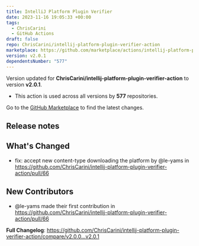 ```yaml
---
title: IntelliJ Platform Plugin Verifier
date: 2023-11-16 19:05:33 +00:00
tags:
  - ChrisCarini
  - GitHub Actions
draft: false
repo: ChrisCarini/intellij-platform-plugin-verifier-action
marketplace: https://github.com/marketplace/actions/intellij-platform-plugin-verifier
version: v2.0.1
dependentsNumber: "577"
---
```



Version updated for **ChrisCarini/intellij-platform-plugin-verifier-action** to version **v2.0.1**.
- This action is used across all versions by **577** repositories.

Go to the [GitHub Marketplace](https://github.com/marketplace/actions/intellij-platform-plugin-verifier) to find the latest changes.

## Release notes

## What's Changed
* fix: accept new content-type downloading the platform by @le-yams in https://github.com/ChrisCarini/intellij-platform-plugin-verifier-action/pull/66

## New Contributors
* @le-yams made their first contribution in https://github.com/ChrisCarini/intellij-platform-plugin-verifier-action/pull/66

**Full Changelog**: https://github.com/ChrisCarini/intellij-platform-plugin-verifier-action/compare/v2.0.0...v2.0.1
